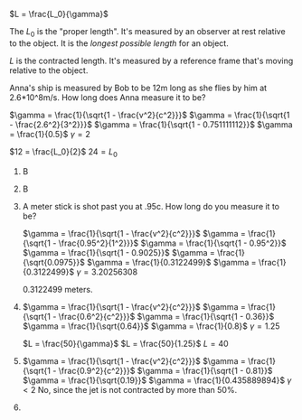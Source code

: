 $L = \frac{L_0}{\gamma}$

The $L_0$ is the "proper length". It's measured by an observer at rest relative to the object. It is the *longest possible length* for an object.

$L$ is the contracted length. It's measured by a reference frame that's moving relative to the object.


Anna's ship is measured by Bob to be 12m long as she flies by him at 2.6\*10^8m/s. How long does Anna measure it to be?

$\gamma = \frac{1}{\sqrt{1 - \frac{v^2}{c^2}}}$
$\gamma = \frac{1}{\sqrt{1 - \frac{2.6^2}{3^2}}}$
$\gamma = \frac{1}{\sqrt{1 - 0.751111112}}$
$\gamma = \frac{1}{0.5}$
$\gamma = 2$

$12 = \frac{L_0}{2}$
$24 = L_0$


1) B
2) B
3) 
	A meter stick is shot past you at .95c. How long do you measure it to be?

	$\gamma = \frac{1}{\sqrt{1 - \frac{v^2}{c^2}}}$
	$\gamma = \frac{1}{\sqrt{1 - \frac{0.95^2}{1^2}}}$
	$\gamma = \frac{1}{\sqrt{1 - 0.95^2}}$
	$\gamma = \frac{1}{\sqrt{1 - 0.9025}}$
	$\gamma = \frac{1}{\sqrt{0.0975}}$
	$\gamma = \frac{1}{0.3122499}$
	$\gamma = \frac{1}{0.3122499}$
	$\gamma = 3.20256308$

	0.3122499 meters.
4) 
	$\gamma = \frac{1}{\sqrt{1 - \frac{v^2}{c^2}}}$
	$\gamma = \frac{1}{\sqrt{1 - \frac{0.6^2}{c^2}}}$
	$\gamma = \frac{1}{\sqrt{1 - 0.36}}$
	$\gamma = \frac{1}{\sqrt{0.64}}$
	$\gamma = \frac{1}{0.8}$
	$\gamma = 1.25$
	
	$L = \frac{50}{\gamma}$
	$L = \frac{50}{1.25}$
	$L = 40$
5) 
	$\gamma = \frac{1}{\sqrt{1 - \frac{v^2}{c^2}}}$
	$\gamma = \frac{1}{\sqrt{1 - \frac{0.9^2}{c^2}}}$
	$\gamma = \frac{1}{\sqrt{1 - 0.81}}$
	$\gamma = \frac{1}{\sqrt{0.19}}$
	$\gamma = \frac{1}{0.435889894}$
	$\gamma < 2$
	No, since the jet is not contracted by more than 50%.
6) 
	